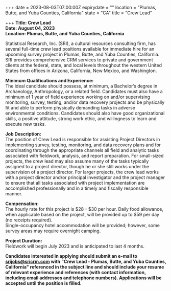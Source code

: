 +++ date = 2023-08-03T07:00:00Z 
expirydate = "" 
location = "Plumas, Butte, and Yuba Counties, California" 
state = "CA" 
title = "Crew Lead"

+++
**Title: Crew Lead  
Date: August 04, 2023  
Location: Plumas, Butte, and Yuba Counties, California**

Statistical Research, Inc. (SRI), a cultural resources consulting firm, has several full-time crew lead positions available for immediate hire for an upcoming survey project in Plumas, Butte, and Yuba Counties, California. SRI provides comprehensive CRM services to private and government clients at the federal, state, and local levels throughout the western United States from offices in Arizona, California, New Mexico, and Washington.

**Minimum Qualifications and Experience:**  
The ideal candidate should possess, at minimum, a Bachelor’s degree in Archaeology, Anthropology, or a related field. Candidates must also have a minimum of 1 year of field experience working on and/or supervising monitoring, survey, testing, and/or data recovery projects and be physically fit and able to perform physically demanding tasks in adverse environmental conditions. Candidates should also have good organizational skills, a positive attitude, strong work ethic, and willingness to learn and execute new tasks.

**Job Description:**  
The position of Crew Lead is responsible for assisting Project Directors in implementing survey, testing, monitoring, and data recovery plans and for coordinating through the appropriate channels all field and analytic tasks associated with fieldwork, analysis, and report preparation. For small-sized projects, the crew lead may also assume many of the tasks typically assigned to a project director, though he or she still works under the supervision of a project director. For larger projects, the crew lead works with a project director and/or principal investigator and the project manager to ensure that all tasks associated with project implementation are accomplished professionally and in a timely and fiscally responsible manner.

**Compensation:**  
The hourly rate for this project is $28 - $30 per hour.
Daily food allowance, when applicable based on the project, will be provided up to $59 per day (no receipts required).  
Single-occupancy hotel accommodation will be provided; however, some survey areas may require overnight camping.

**Project Duration:**  
Fieldwork will begin July 2023 and is anticipated to last 4 months.

**Candidates interested in applying should submit an e-mail to srijobs@sricrm.com with "Crew Lead - Plumas, Butte, and Yuba Counties, California" referenced in the subject line and should include your resume of relevant experience and references (with contact information, including email addresses and telephone numbers). Applications will be accepted until the position is filled.**
